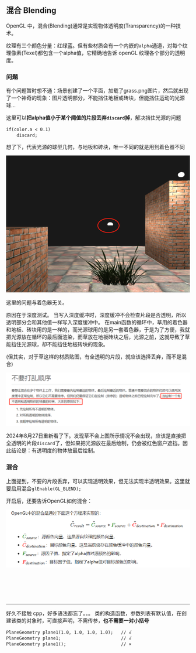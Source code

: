 ## 混合 Blending

OpenGL 中，混合(Blending)通常是实现物体透明度(Transparency)的一种技术。

纹理有三个颜色分量：红绿蓝。但有些材质会有一个内嵌的`alpha`通道，对每个纹理像素(Texel)都包含一个alpha值，它精确地告诉 openGL 纹理各个部分的透明度。

### 问题
有个问题暂时想不通：场景创建了一个平面，加载了grass.png图片，然后就出现了一个神奇的现象：图片透明部分，不能挡住地板或砖块，但能挡住运动的光源球...

这里可以**把alpha值小于某个阈值的片段丢弃`discard`掉**，解决挡住光源的问题

```
if(color.a < 0.1)
    discard;
```

想了下，代表光源的球型几何，与地板和砖块，唯一不同的就是用到着色器不同

![](img/1.png)

这里的问题与着色器无关。

原因在于深度测试。
当写入深度缓冲时，深度缓冲不会检查片段是否透明，所以透明部分会和其他值一样写入深度缓冲中。
在main函数的循环中，草用的着色器和地板、砖块用的是一样的，而光源球用的是另一套着色器，于是为了方便，我就把光源放在循环的最后面渲染，而草放在地板砖块之后，光源之前，这就导致了草能挡住光源球，却不能挡住地板砖块的现象。

(但其实，对于草这样的材质贴图，有全透明的片段，就应该选择丢弃，而不是混合)

![](img/3.png)


2024年8月27日重新看了下。发现草不会上图所示情况不会出现，应该是直接把全透明的片段`discard`了，但如果把光源放在最后绘制，仍会被红色窗户遮挡。因此结论是：有透明度的物体放最后绘制。

### 混合

上面提到，不要的片段丢弃，可以实现透明效果，但无法实现半透明效果。这里就要启用混合`glEnable(GL_BLEND);`

开启后，还要告诉OpenGL如何混合：

![](img/2.png)




<br>
<br>
<br>
<br>

-----

好久不接触 cpp，好多语法都忘了。。。
类的构造函数，参数列表有默认值，在创建该类的对象时，可直接声明，不需传参，**也不需要一对小括号**

```
PlaneGeometry plane1(1.0, 1.0, 1.0, 1.0);   // √
PlaneGeometry plane1;                       // √
PlaneGeometry plane1();                     // ×
```
